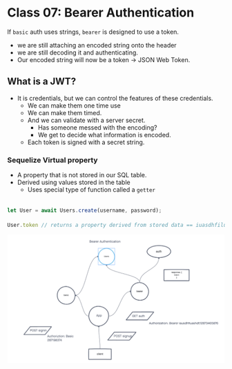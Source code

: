 # Class 07: Bearer Authentication

If `basic` auth uses strings, `bearer` is designed to use a token.

* we are still attaching an encoded string onto the header
* we are still decoding it and authenticating.
* Our encoded string will now be a token -> JSON Web Token.

## What is a JWT?

* It is credentials, but we can control the features of these credentials.
  * We can make them one time use
  * We can make them timed.
  * And we can validate with a server secret.
    * Has someone messed with the encoding?
    * We get to decide what information is encoded.
  * Each token is signed with a secret string.


### Sequelize Virtual property

* A property that is not stored in our SQL table.
* Derived using values stored in the table
  * Uses special type of function called a `getter`

```js

let User = await Users.create(username, password);

User.token // returns a property derived from stored data == iuasdhfiluashdf.982374987245 

```

![Bearer Auth](./assets/bearer-UML.png)
